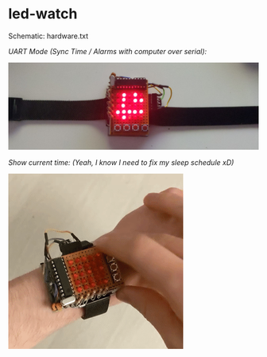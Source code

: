 # led-watch

Schematic: hardware.txt

*UART Mode (Sync Time / Alarms with computer over serial):*

![UART Mode](images/watch.jpeg)

*Show current time: (Yeah, I know I need to fix my sleep schedule xD)*

![Clock](images/watch.gif)




